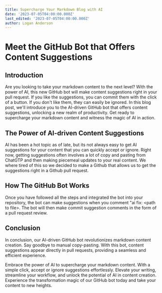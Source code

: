 ```yaml
---
title: Supercharge Your Markdown Blog with AI
date: '2023-07-05T04:00:00.000Z'
last_edited: '2023-07-05T04:00:00.000Z'
author: Logan Anderson
---
```


# Meet the GitHub Bot that Offers Content Suggestions

## Introduction

Are you looking to take your markdown content to the next level? With the power of AI, this new GitHub bot will make content suggestions right in your pull request. If you like the suggestions, you can commit them with the click of a button. If you don't like them, they can easily be ignored. In this blog post, we'll introduce you to the AI-driven GitHub bot that offers content suggestions, unlocking a new realm of productivity. Get ready to supercharge your markdown content and witness the magic of AI in action.

## The Power of AI-driven Content Suggestions

AI has been a hot topic as of late, but its not always easy to get AI suggestions for your content that you can quickly accept or ignore. Right now, getting suggestions often involves a lot of copy and pasting from ChatGTP and then making piecemeal updates to your real content. We where tired of this so we decided to make a Github that allows us to get the suggestions right in a Github pull request.

## How The GitHub Bot Works

Once you have followed all the steps and integrated the bot into your repository, the bot can make suggestions when you comment "ai fix: \<path to file\>. The bot will then make commit suggestion comments in the form of a pull request review.

## Conclusion

In conclusion, our AI-driven GitHub bot revolutionizes markdown content creation. Say goodbye to manual copy-pasting. With this bot, content suggestions appear directly in pull requests, providing a seamless and efficient experience.

Embrace the power of AI to supercharge your markdown content. With a simple click, accept or ignore suggestions effortlessly. Elevate your writing, streamline your workflow, and unlock the potential of AI in content creation. Experience the transformation magic of our GitHub bot today and take your content to new heights.
